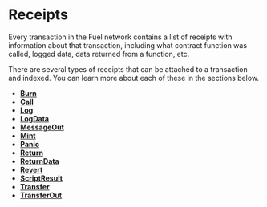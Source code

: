 # Receipts

Every transaction in the Fuel network contains a list of receipts with information about that transaction, including what contract function was called, logged data, data returned from a function, etc.

There are several types of receipts that can be attached to a transaction and indexed. You can learn more about each of these in the sections below.

- [**Burn**](./burn.md)
- [**Call**](./call.md)
- [**Log**](./log.md)
- [**LogData**](./logdata.md)
- [**MessageOut**](./messageout.md)
- [**Mint**](./mint.md)
- [**Panic**](./panic.md)
- [**Return**](./return.md)
- [**ReturnData**](./returndata.md)
- [**Revert**](./revert.md)
- [**ScriptResult**](./scriptresult.md)
- [**Transfer**](./transfer.md)
- [**TransferOut**](./transferout.md)
